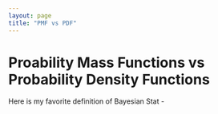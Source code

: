 ```yaml
---
layout: page
title: "PMF vs PDF"
---
```


# Proability Mass Functions vs Probability Density Functions

Here is my favorite definition of Bayesian Stat - 
